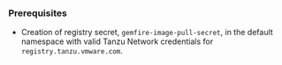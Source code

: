 ### Prerequisites
* Creation of registry secret, `gemfire-image-pull-secret`, in the default namespace with valid Tanzu Network credentials for `registry.tanzu.vmware.com`.
